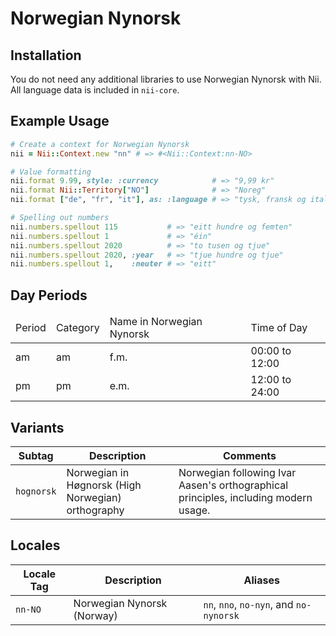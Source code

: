 <!-- This file has been generated. Source: languages/_template.md.erb -->

# Norwegian Nynorsk

## Installation

You do not need any additional libraries to use Norwegian Nynorsk with Nii.
All language data is included in `nii-core`.

## Example Usage

``` ruby
# Create a context for Norwegian Nynorsk
nii = Nii::Context.new "nn" # => #<Nii::Context:nn-NO>

# Value formatting
nii.format 9.99, style: :currency            # => "9,99 kr"
nii.format Nii::Territory["NO"]              # => "Noreg"
nii.format ["de", "fr", "it"], as: :language # => "tysk, fransk og italiensk"

# Spelling out numbers
nii.numbers.spellout 115           # => "eitt hundre og femten"
nii.numbers.spellout 1             # => "éin"
nii.numbers.spellout 2020          # => "to tusen og tjue"
nii.numbers.spellout 2020, :year   # => "tjue hundre og tjue"
nii.numbers.spellout 1,    :neuter # => "eitt"
```

## Day Periods


<table>
  <thead>
    <tr>
      <td>Period</td>
      <td>Category</td>
      <td>Name in Norwegian Nynorsk</td>
      <td>Time of Day</td>
    </tr>
  </thead>
  <tbody>
    <tr>
      <td>am</td>
      <td>am</td>
      <td>f.m.</td>
      <td>00:00 to 12:00</td>
    </tr>
    <tr>
      <td>pm</td>
      <td>pm</td>
      <td>e.m.</td>
      <td>12:00 to 24:00</td>
    </tr>
  </tbody>
</table>


## Variants

<table>
  <thead>
    <tr>
      <th>Subtag</th>
      <th>Description</th>
      <th>Comments</th>
    </tr>
  </thead>
  <tbody>
    <tr>
      <td><code>hognorsk</code></td>
      <td>Norwegian in Høgnorsk (High Norwegian) orthography</td>
      <td>Norwegian following Ivar Aasen's orthographical principles, including modern usage.</td>
    </tr>
  </tbody>
</table>

## Locales

<table>
  <thead>
    <tr>
      <th>Locale Tag</th>
      <th>Description</th>
      <th>Aliases</th>
    </tr>
  </thead>
  <tbody>
    <tr>
      <td><code>nn-NO</code></td>
      <td>Norwegian Nynorsk (Norway)</td>
      <td><code>nn</code>, <code>nno</code>, <code>no-nyn</code>, and <code>no-nynorsk</code></td>
    </tr>
  </tbody>
</table>

